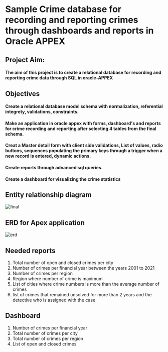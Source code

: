 # Sample Crime database for recording and reporting crimes through dashboards and reports in Oracle APPEX

## Project Aim:
#### The aim of this project is to create a relational database for recording and reporting crime data through SQL in oracle-APPEX

## Objectives
#### Create a relational database model schema with normalization, referential integrety, validations, constraints.
#### Make an application in oracle appex with forms, dashboard's and reports for crime recording and reporting after selecting 4 tables from the final schema.
#### Creat a Master detail form with client side validations, List of values, radio buttons, sequences populating the primary keys through a trigger when a new record is entered, dynamic actions. 
#### Create reports through advanced sql queries.
#### Create a dashboard for visualizing the crime statistics

## Entity relationship diagram
![final](https://user-images.githubusercontent.com/90732088/133694092-3a2ab490-2142-486c-8b0b-5e47f3a1f0e9.jpg)

## ERD for Apex application
![erd](https://user-images.githubusercontent.com/90732088/133695192-c1df5cd2-9777-4dff-a564-7b668e4b9562.jpg)

## Needed reports
1) Total number of open and closed crimes per city 
2) Number of crimes per financial year between the years 2001 to 2021
3) Number of crimes per region
4) Region where number of crime is maximum
5) List of cities where crime numbers is more than the average number of crimes 
6) list of crimes that remained unsolved for more than 2 years and the detective who is assigned with the case

## Dashboard
1) Number of crimes per financial year
2) Total number of crimes per city
3) Total number of crimes per region
4) List of open and closed crimes
